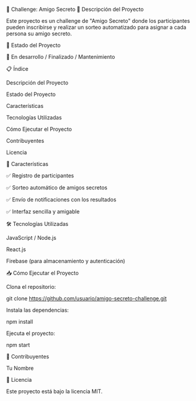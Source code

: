 🎁 Challenge: Amigo Secreto
📜 Descripción del Proyecto

Este proyecto es un challenge de "Amigo Secreto" donde los participantes pueden inscribirse y realizar un sorteo automatizado para asignar a cada persona su amigo secreto.

🚀 Estado del Proyecto

📌 En desarrollo / Finalizado / Mantenimiento

📋 Índice

Descripción del Proyecto

Estado del Proyecto

Características

Tecnologías Utilizadas

Cómo Ejecutar el Proyecto

Contribuyentes

Licencia

🔧 Características

✅ Registro de participantes

✅ Sorteo automático de amigos secretos

✅ Envío de notificaciones con los resultados

✅ Interfaz sencilla y amigable

🛠 Tecnologías Utilizadas

JavaScript / Node.js

React.js

Firebase (para almacenamiento y autenticación)

📥 Cómo Ejecutar el Proyecto

Clona el repositorio:

git clone https://github.com/usuario/amigo-secreto-challenge.git

Instala las dependencias:

npm install

Ejecuta el proyecto:

npm start

🤝 Contribuyentes

Tu Nombre

📜 Licencia

Este proyecto está bajo la licencia MIT.
